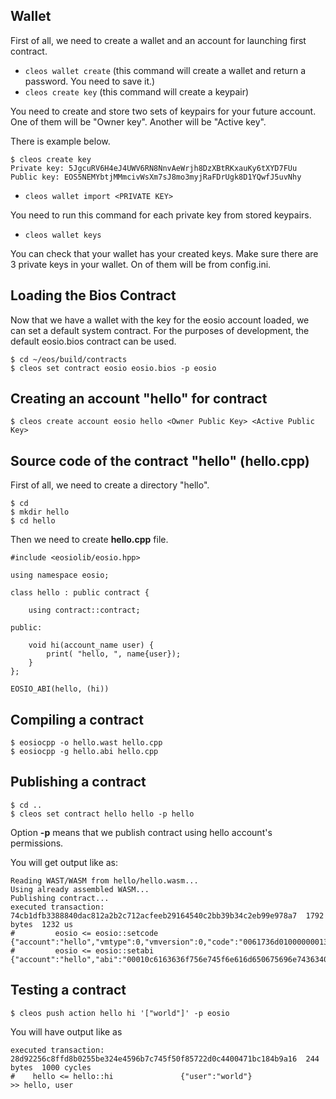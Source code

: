 ## Wallet

First of all, we need to create a wallet and an account for launching first contract.

* ```cleos wallet create``` (this command will create a wallet and return a password. You need to save it.)
* ```cleos create key``` (this command will create a keypair)

You need to create and store two sets of keypairs for your future account. One of them will be "Owner key". Another will be "Active key".

There is example below.

```
$ cleos create key
Private key: 5JgcuRV6H4eJ4UWV6RN8NnvAeWrjh8DzXBtRKxauKy6tXYD7FUu
Public key: EOS5NEMYbtjMMmcivWsXm7sJ8mo3myjRaFDrUgk8D1YQwfJ5uvNhy
```

* ```cleos wallet import <PRIVATE KEY> ```

You need to run this command for each private key from stored keypairs.

* ```cleos wallet keys```

You can check that your wallet has your created keys. Make sure there are 3 private keys in your wallet. On of them will be from config.ini.

## Loading the Bios Contract

Now that we have a wallet with the key for the eosio account loaded, we can set a default system contract. For the purposes of development, the default eosio.bios contract can be used. 

```
$ cd ~/eos/build/contracts
$ cleos set contract eosio eosio.bios -p eosio
```
## Creating an account "hello" for contract

```
$ cleos create account eosio hello <Owner Public Key> <Active Public Key> 
```

## Source code of the contract "hello" (hello.cpp)

First of all, we need to create a directory "hello".
```
$ cd
$ mkdir hello
$ cd hello
```

Then we need to create **hello.cpp** file.

```
#include <eosiolib/eosio.hpp>

using namespace eosio;

class hello : public contract {

	using contract::contract;

public:

	void hi(account_name user) {
		print( "hello, ", name{user});
	}
};

EOSIO_ABI(hello, (hi))
```

## Compiling a contract

```
$ eosiocpp -o hello.wast hello.cpp
$ eosiocpp -g hello.abi hello.cpp
```

## Publishing a contract

```
$ cd ..
$ cleos set contract hello hello -p hello
```
Option **-p** means that we publish contract using hello account's permissions.

You will get output like as:

```
Reading WAST/WASM from hello/hello.wasm...
Using already assembled WASM...
Publishing contract...
executed transaction: 74cb1dfb3388840dac812a2b2c712acfeeb29164540c2bb39b34c2eb99e978a7  1792 bytes  1232 us
#         eosio <= eosio::setcode               {"account":"hello","vmtype":0,"vmversion":0,"code":"0061736d01000000013b0c60027f7e006000017e60027e7e...
#         eosio <= eosio::setabi                {"account":"hello","abi":"00010c6163636f756e745f6e616d650675696e74363401026869000104757365720c616363...
```

## Testing a contract

```
$ cleos push action hello hi '["world"]' -p eosio
```
You will have output like as

```
executed transaction: 28d92256c8ffd8b0255be324e4596b7c745f50f85722d0c4400471bc184b9a16  244 bytes  1000 cycles
#    hello <= hello::hi               {"user":"world"}
>> hello, user
```
